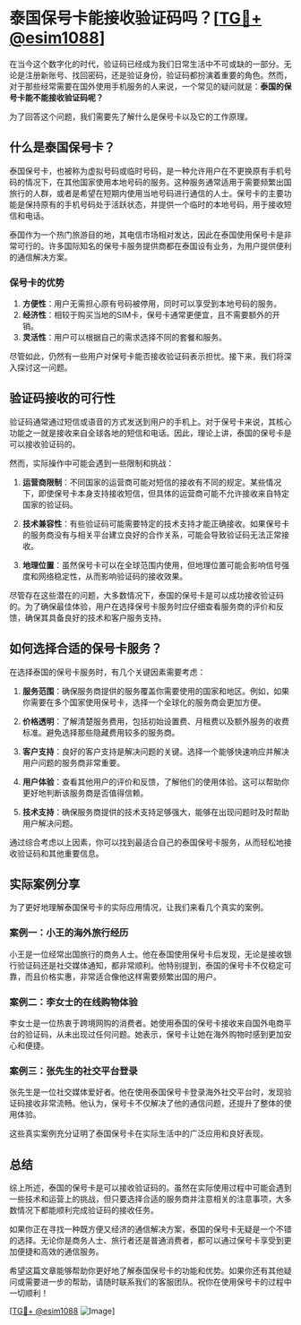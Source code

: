 # 泰国保号卡能接收验证码吗？[[TG💪+ @esim1088](https://t.me/s/esim1088)]

在当今这个数字化的时代，验证码已经成为我们日常生活中不可或缺的一部分。无论是注册新账号、找回密码，还是验证身份，验证码都扮演着重要的角色。然而，对于那些经常需要在国外使用手机服务的人来说，一个常见的疑问就是：**泰国的保号卡能不能接收验证码呢？**

为了回答这个问题，我们需要先了解什么是保号卡以及它的工作原理。

## 什么是泰国保号卡？

泰国保号卡，也被称为虚拟号码或临时号码，是一种允许用户在不更换原有手机号码的情况下，在其他国家使用本地号码的服务。这种服务通常适用于需要频繁出国旅行的人群，或者是希望在短期内使用当地号码进行通信的人士。保号卡的主要功能是保持原有的手机号码处于活跃状态，并提供一个临时的本地号码，用于接收短信和电话。

泰国作为一个热门旅游目的地，其电信市场相对发达，因此在泰国使用保号卡是非常可行的。许多国际知名的保号卡服务提供商都在泰国设有业务，为用户提供便利的通信解决方案。

### 保号卡的优势

1. **方便性**：用户无需担心原有号码被停用，同时可以享受到本地号码的服务。
2. **经济性**：相较于购买当地的SIM卡，保号卡通常更便宜，且不需要额外的开销。
3. **灵活性**：用户可以根据自己的需求选择不同的套餐和服务。

尽管如此，仍然有一些用户对保号卡能否接收验证码表示担忧。接下来，我们将深入探讨这一问题。

## 验证码接收的可行性

验证码通常通过短信或语音的方式发送到用户的手机上。对于保号卡来说，其核心功能之一就是接收来自全球各地的短信和电话。因此，理论上讲，泰国的保号卡是可以接收验证码的。

然而，实际操作中可能会遇到一些限制和挑战：

1. **运营商限制**：不同国家的运营商可能对短信的接收有不同的规定。某些情况下，即使保号卡本身支持接收短信，但具体的运营商可能不允许接收来自特定国家的验证码。
   
2. **技术兼容性**：有些验证码可能需要特定的技术支持才能正确接收。如果保号卡的服务商没有与相关平台建立良好的合作关系，可能会导致验证码无法正常接收。

3. **地理位置**：虽然保号卡可以在全球范围内使用，但地理位置可能会影响信号强度和网络稳定性，从而影响验证码的接收效果。

尽管存在这些潜在的问题，大多数情况下，泰国的保号卡是可以成功接收验证码的。为了确保最佳体验，用户在选择保号卡服务时应仔细查看服务商的评价和反馈，确保其具备良好的技术和客户服务支持。

## 如何选择合适的保号卡服务？

在选择泰国的保号卡服务时，有几个关键因素需要考虑：

1. **服务范围**：确保服务商提供的服务覆盖你需要使用的国家和地区。例如，如果你需要在多个国家使用保号卡，选择一个全球化的服务商会更加方便。

2. **价格透明**：了解清楚服务费用，包括初始设置费、月租费以及额外服务的收费标准。避免选择那些隐藏费用较多的服务商。

3. **客户支持**：良好的客户支持是解决问题的关键。选择一个能够快速响应并解决用户问题的服务商非常重要。

4. **用户体验**：查看其他用户的评价和反馈，了解他们的使用体验。这可以帮助你更好地判断该服务商是否值得信赖。

5. **技术支持**：确保服务商提供的技术支持足够强大，能够在出现问题时及时帮助用户解决问题。

通过综合考虑以上因素，你可以找到最适合自己的泰国保号卡服务，从而轻松地接收验证码和其他重要信息。

## 实际案例分享

为了更好地理解泰国保号卡的实际应用情况，让我们来看几个真实的案例。

### 案例一：小王的海外旅行经历

小王是一位经常出国旅行的商务人士。他在泰国使用保号卡后发现，无论是接收银行验证码还是社交媒体通知，都非常顺利。他特别提到，泰国的保号卡不仅稳定可靠，而且价格实惠，非常适合像他这样需要频繁出国的用户。

### 案例二：李女士的在线购物体验

李女士是一位热衷于跨境网购的消费者。她使用泰国的保号卡接收来自国外电商平台的验证码，从未出现过任何问题。她表示，保号卡让她在海外购物时感到更加安心和便捷。

### 案例三：张先生的社交平台登录

张先生是一位社交媒体爱好者。他在使用泰国保号卡登录海外社交平台时，发现验证码接收非常流畅。他认为，保号卡不仅解决了他的通信问题，还提升了整体的使用体验。

这些真实案例充分证明了泰国保号卡在实际生活中的广泛应用和良好表现。

## 总结

综上所述，泰国的保号卡是可以接收验证码的。虽然在实际使用过程中可能会遇到一些技术和运营上的挑战，但只要选择合适的服务商并注意相关的注意事项，大多数情况下都能顺利完成验证码的接收任务。

如果你正在寻找一种既方便又经济的通信解决方案，泰国的保号卡无疑是一个不错的选择。无论你是商务人士、旅行者还是普通消费者，都可以通过保号卡享受到更加便捷和高效的通信服务。

希望这篇文章能够帮助你更好地了解泰国保号卡的功能和优势。如果你还有其他疑问或需要进一步的帮助，请随时联系我们的客服团队。祝你在使用保号卡的过程中一切顺利！

[[TG💪+ @esim1088](https://t.me/s/esim1088) ![Image](https://i.postimg.cc/4NQfJmqS/Snipaste-2025-05-13-00-14-12.png)]